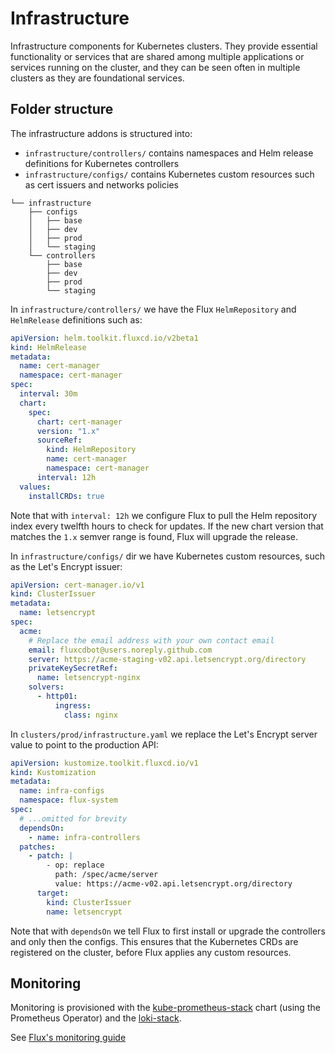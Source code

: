# Infrastructure

Infrastructure components for Kubernetes clusters.
They provide essential functionality or services that are shared among multiple applications
or services running on the cluster, and they can be seen often in multiple clusters as they are
foundational services.

## Folder structure

The infrastructure addons is structured into:

- `infrastructure/controllers/` contains namespaces and Helm release definitions for Kubernetes controllers
- `infrastructure/configs/` contains Kubernetes custom resources such as cert issuers and networks policies

```text
└── infrastructure
    ├── configs
    │   ├── base
    │   ├── dev
    │   ├── prod
    │   └── staging
    └── controllers
        ├── base
        ├── dev
        ├── prod
        └── staging
```

In `infrastructure/controllers/` we have the Flux `HelmRepository` and `HelmRelease` definitions such as:

```yaml
apiVersion: helm.toolkit.fluxcd.io/v2beta1
kind: HelmRelease
metadata:
  name: cert-manager
  namespace: cert-manager
spec:
  interval: 30m
  chart:
    spec:
      chart: cert-manager
      version: "1.x"
      sourceRef:
        kind: HelmRepository
        name: cert-manager
        namespace: cert-manager
      interval: 12h
  values:
    installCRDs: true
```

Note that with `interval: 12h` we configure Flux to pull the Helm repository index every twelfth hours to check for updates.
If the new chart version that matches the `1.x` semver range is found, Flux will upgrade the release.

In `infrastructure/configs/` dir we have Kubernetes custom resources, such as the Let's Encrypt issuer:

```yaml
apiVersion: cert-manager.io/v1
kind: ClusterIssuer
metadata:
  name: letsencrypt
spec:
  acme:
    # Replace the email address with your own contact email
    email: fluxcdbot@users.noreply.github.com
    server: https://acme-staging-v02.api.letsencrypt.org/directory
    privateKeySecretRef:
      name: letsencrypt-nginx
    solvers:
      - http01:
          ingress:
            class: nginx
```

In `clusters/prod/infrastructure.yaml` we replace the Let's Encrypt server value to point to the production API:

```yaml
apiVersion: kustomize.toolkit.fluxcd.io/v1
kind: Kustomization
metadata:
  name: infra-configs
  namespace: flux-system
spec:
  # ...omitted for brevity
  dependsOn:
    - name: infra-controllers
  patches:
    - patch: |
        - op: replace
          path: /spec/acme/server
          value: https://acme-v02.api.letsencrypt.org/directory
      target:
        kind: ClusterIssuer
        name: letsencrypt
```

Note that with `dependsOn` we tell Flux to first install or upgrade the controllers and only then the configs.
This ensures that the Kubernetes CRDs are registered on the cluster, before Flux applies any custom resources.

## Monitoring

Monitoring is provisioned with the [kube-prometheus-stack](https://github.com/prometheus-community/helm-charts/tree/main/charts/kube-prometheus-stack) chart (using the Prometheus Operator) and the [loki-stack](https://github.com/grafana/helm-charts/tree/main/charts/loki-stack).

See [Flux's monitoring guide](https://fluxcd.io/flux/guides/monitoring/)
